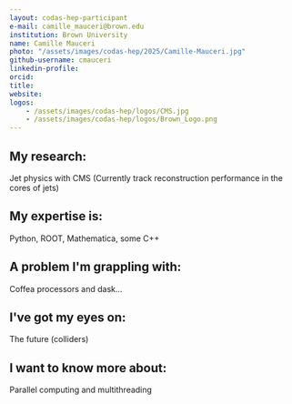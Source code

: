 ```yaml
---
layout: codas-hep-participant
e-mail: camille_mauceri@brown.edu
institution: Brown University
name: Camille Mauceri
photo: "/assets/images/codas-hep/2025/Camille-Mauceri.jpg"
github-username: cmauceri
linkedin-profile: 
orcid:
title:
website:
logos:
    - /assets/images/codas-hep/logos/CMS.jpg
    - /assets/images/codas-hep/logos/Brown_Logo.png
---
```


## My research:
Jet physics with CMS (Currently track reconstruction performance in the cores of jets)

## My expertise is:
Python, ROOT, Mathematica, some C++ 

## A problem I'm grappling with:
Coffea processors and dask...

## I've got my eyes on:
The future (colliders)

## I want to know more about:
Parallel computing and multithreading
